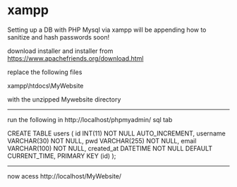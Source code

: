 # xampp
Setting up a DB with PHP Mysql via xampp 
will be appending how to sanitize and hash passwords soon!

download installer and installer from https://www.apachefriends.org/download.html

replace the following files

xampp\htdocs\MyWebsite 

with the unzipped Mywebsite directory 

-------------------------------

run the following in http://localhost/phpmyadmin/ sql tab

CREATE TABLE users (
	id INT(11) NOT NULL AUTO_INCREMENT,
    username VARCHAR(30) NOT NULL,
    pwd VARCHAR(255) NOT NULL,
   	email VARCHAR(100) NOT NULL,
    created_at DATETIME NOT NULL DEFAULT CURRENT_TIME,
    PRIMARY KEY (id)
);

-------------------------------

now acess http://localhost/MyWebsite/

